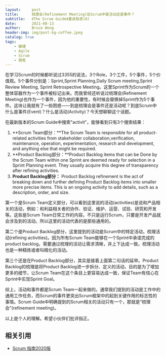 ```yaml
---
layout:     post
title:      梳理会(Refinement Meeting)在Scrum中是活动还是事件？ 
subtitle:   《The Scrum Guide》重读有感(6)
date:       2021-08-13
author:     Bruce Wong
header-img: img/post-bg-coffee.jpeg
catalog: true
tags:
    - 敏捷
    - Agile
    - Scrum
    - 随笔
---
```


在学习Scrum的时候都听说过3355的说法，3个Role，3个工件，5个事件，5个价值观。5个事件分别是：Sprint,Sprint Planning,Daily Scrum meeting,Sprint Review Meeting, Sprint Retrospective Meeting。这里Sprint作为Scrum的一个整体容器作为一个事件被标记出来。而我曾经还听说过梳理会(Refinement Meeting)也作为一个事件，因为他的重要性，有时候会替换掉Sprint作为5个事件。这块让我就有了一些困惑——到底梳理会是事件还是活动呢？到底Scrum中什么是事件(Event)？什么是活动(Activity)？今天想聊聊这个话题。  

在最新版本的Scrum Guide中搜索"activit"，能够看到只有3个搜索结果：
> 
1. **Scrum Team部分：**The Scrum Team is responsible for all product-related activities from stakeholder collaboration,verification, maintenance, operation, experimentation, research and development, and anything else that might be required.   
2. **Product Backlog部分：**Product Backlog items that can be Done by the Scrum Team within one Sprint are deemed ready for selection in a Sprint Planning event. They usually acquire this degree of transparency after refining activities.  
3. **Product Backlog部分：** Product Backlog refinement is the act of breaking down and further defining Product Backlog items into smaller more precise items. This is an ongoing activity to add details, such as a description, order, and size.   

第一个是Scrum Team定义部分，可以看到这里说的活动(activities)是说和产品相关的活动，例如：和利益相关者的协作、验证、维护、运营、试验、研究和开发等。这些是Scrum Team日常工作的内容。不只是运行Scrum，只要是开发产品就会涉及到的活动。所以这里的活动代表的是那些通用的。  

第二个是Product Backlog部分，这里提到的活动是Scrum中的特定活动，梳理活动(refining activities)。因为所有Scrum Team能够在一个Sprint中承诺完成的product backlog，需要通过梳理的活动让需求清晰，并上下达成一致。梳理活动也是一种精炼或者叫精化的活动。  

第三个还是在Product Backlog部分，其实是接着上面第二句话的延申。Product Backlog的梳理是将Product Backlog进一步拆分、定义的活动，目的是为了增加更多的细节，让Scrum Team在这个条目上更容易达成一致，保证Team有信心在Sprint中实现Sprint Goal。  

综上，活动和事件都是Scrum Team一起来做的。通常我们提到的活动是工作中的通用工作任务，而Scrum的事件更突出Scrum框架中的起到关键作用的标志性的事情。Scrum Guide中明确提到的Scrum相关的活动只有一个，那就是“梳理会”(refinement meeting)。  

以上是个人的理解。希望小伙伴们批评指正。

## 相关引用
- [Scrum 指南2020版](https://scrumguides.org/docs/scrumguide/v2020/2020-Scrum-Guide-Chinese-Simplified.pdf)  
